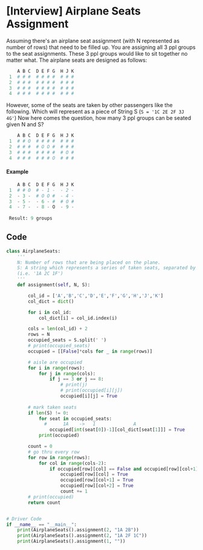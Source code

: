 # \[Interview\] Airplane Seats Assignment

Assuming there's an airplane seat assignment \(with N represented as number of rows\) that need to be filled up. You are assigning all 3 ppl groups to the seat assignments. These 3 ppl groups would like to sit together no matter what. The airplane seats are designed as follows:

```python
    A B C  D E F G  H J K
 1  # # #  # # # #  # # #
 2  # # #  # # # #  # # #
 3  # # #  # # # #  # # #
 4  # # #  # # # #  # # #
```

However, some of the seats are taken by other passengers like the following. Which will represent as a piece of String S  \(`S = '1C 2E 2F 3J 4G'`\) Now here comes the question, how many 3 ppl groups can be seated given N and S?  

```python
    A B C  D E F G  H J K
 1  # # O  # # # #  # # #
 2  # # #  # O O #  # # #
 3  # # #  # # # #  # O #
 4  # # #  # # # O  # # #
```

#### Example

```python
    A B C  D E F G  H J K
 1  # # O  # - 1 -  - 2 -
 2  - 3 -  # O O #  - 4 -
 3  - 5 -  - 6 - #  # O #
 4  - 7 -  - 8 - O  - 9 -
 
 Result: 9 groups
```

## Code

```python
class AirplaneSeats:
	'''
	N: Number of rows that are being placed on the plane.
	S: A string which represents a series of taken seats, separated by space
	(i.e. '1A 2C 1F')
	'''
	def assignment(self, N, S):

		col_id = ['A','B','C','D','E','F','G','H','J','K']
		col_dict = dict()

		for i in col_id:
			col_dict[i] = col_id.index(i)

		cols = len(col_id) + 2
		rows = N
		occupied_seats = S.split(' ')
		# print(occupied_seats)
		occupied = [[False]*cols for _ in range(rows)]

		# aisle are occupied
		for i in range(rows):
			for j in range(cols):
				if j == 3 or j == 8:
					# print(j)
					# print(occupied[i][j])
					occupied[i][j] = True
		
		# mark taken seats
		if len(S) != 0:	
			for seat in occupied_seats:
			  #      1A    ->   1              A      
				occupied[int(seat[0])-1][col_dict[seat[1]]] = True
			print(occupied)

		count = 0
		# go thru every row
		for row in range(rows):
			for col in range(cols-2):
				if occupied[row][col] == False and occupied[row][col+1] == False and occupied[row][col+2] == False:
					occupied[row][col] = True
					occupied[row][col+1] = True
					occupied[row][col+2] = True
					count += 1
		# print(occupied)
		return count


# Driver Code 
if __name__ == "__main__":
	print(AirplaneSeats().assignment(2, "1A 2B"))
	print(AirplaneSeats().assignment(2, "1A 2F 1C"))
	print(AirplaneSeats().assignment(1, ""))
```

